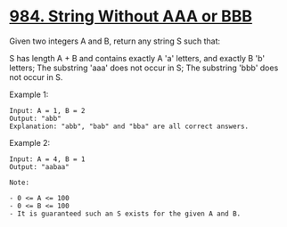 # [984. String Without AAA or BBB](https://leetcode.com/problems/string-without-aaa-or-bbb/)

Given two integers A and B, return any string S such that:

S has length A + B and contains exactly A 'a' letters, and exactly B 'b' letters;
The substring 'aaa' does not occur in S;
The substring 'bbb' does not occur in S.

Example 1:

```text
Input: A = 1, B = 2
Output: "abb"
Explanation: "abb", "bab" and "bba" are all correct answers.
```

Example 2:

```text
Input: A = 4, B = 1
Output: "aabaa"

Note:

- 0 <= A <= 100
- 0 <= B <= 100
- It is guaranteed such an S exists for the given A and B.
